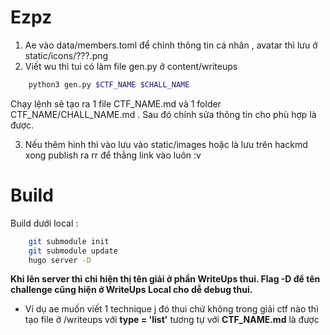 # Ezpz 
1. Ae vào data/members.toml để chỉnh thông tin cá nhân , avatar thì lưu ở static/icons/???.png
2. Viết wu thì tui có làm file gen.py ở content/writeups
```sh
    python3 gen.py $CTF_NAME $CHALL_NAME
```
Chạy lệnh sẽ tạo ra 1 file CTF_NAME.md và 1 folder CTF_NAME/CHALL_NAME.md . Sau đó chính sửa thông tin cho phù hợp là được.

3. Nếu thêm hình thì vào  lưu vào static/images hoặc là lưu trên hackmd xong publish ra rr để thẳng link vào luôn :v 

# Build 
Build dưới local : 
```sh
    git submodule init
    git submodule update
    hugo server -D
```
**Khi lên server thì chỉ hiện thị tên giải ở phần WriteUps thui. Flag -D để tên challenge cũng hiện ở WriteUps Local cho dễ debug thui.**
- Ví dụ ae muốn viết 1 technique j đó thui chứ không trong giải ctf nào thì tạo file ở /writeups  với **type = 'list'** tương tự với **CTF_NAME.md** là được 
